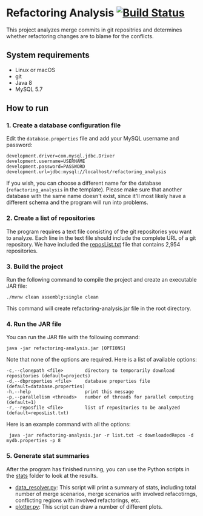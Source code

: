 # Refactoring Analysis [![Build Status](https://travis-ci.com/ualberta-smr/code-mahmoudi-refactoring-analysis.svg?token=24uYxacbz7nEGNcMhkpg&branch=master)](https://travis-ci.com/ualberta-smr/code-mahmoudi-refactoring-analysis)
This project analyzes merge commits in git repositries and determines whether refactoring changes are to blame for the conflicts.


## System requirements
* Linux or macOS
* git
* Java 8
* MySQL 5.7

## How to run

### 1. Create a database configuration file
Edit the `database.properties` file and add your MySQL username and password:
```
development.driver=com.mysql.jdbc.Driver
development.username=USERNAME
development.password=PASSWORD
development.url=jdbc:mysql://localhost/refactoring_analysis
```
If you wish, you can choose a different name for the database (`refactoring_analysis` in the template). Please make sure that another database with the same name doesn't exist, since it'll most likely have a different schema and the program will run into problems.

### 2. Create a list of repositories
The program requires a text file consisting of the git repositories you want to analyze. Each line in the text file should   include the complete URL of a git repository. We have included the [reposList.txt](reposList.txt) file that contains 2,954 repositories.

### 3. Build the project
Run the following command to compile the project and create an executable JAR file:
```
./mvnw clean assembly:single clean
```
This command will create refactoring-analysis.jar file in the root directory.

### 4. Run the JAR file
You can run the JAR file with the following command:
 ```
 java -jar refactoring-analysis.jar [OPTIONS]
 ```
 Note that none of the options are required. Here is a list of available options:
 ```
 -c,--clonepath <file>        directory to temporarily download repositories (default=projects)
 -d,--dbproperties <file>     database properties file (default=database.properties)
 -h,--help                    print this message
 -p,--parallelism <threads>   number of threads for parallel computing (default=1)
 -r,--reposfile <file>        list of repositories to be analyzed (default=reposList.txt)
 ```
 Here is an example command with all the options:
 ```
  java -jar refactoring-analysis.jar -r list.txt -c downloadedRepos -d mydb.properties -p 8 
 ```
 ### 5. Generate stat summaries
 After the program has finished running, you can use the Python scripts in the [stats](stats) folder to look at the results.
 - [data_resolver.py](stats/data_resolver.py): This script will print a summary of stats, including total number of merge scenarios, merge scenarios with involved refacotirngs, conflicting regions with involved refactorings, etc.
 - [plotter.py](stats/plotter.py): This script can draw a number of different plots.
